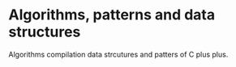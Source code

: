 # Algorithms, patterns and data structures
Algorithms compilation data strcutures and patters of C plus plus.
